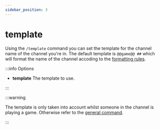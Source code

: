 ```yaml
---
sidebar_position: 3
---
```


# template

Using the `/template` command you can set the template for the channel name of the channel you're in. The default template is `@@game@@ ##` which will format the name of the channel accoding to the [formatting rules](/docs/formatting).

:::info Options

- **template** The template to use.

:::

:::warning

The template is only taken into account whilst someone in the channel is playing a game. Otherwise refer to the [general command](/docs/commands/general).

:::
